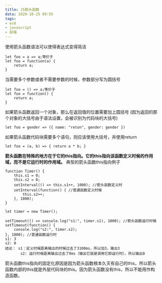 ```yaml
---
title: JS箭头函数
data: 2020-10-25 09:55
tags: 
- es6
- javascript
- 前端
---
```

使用箭头函数语法可以使得表达式变得简洁
```
let foo = a => a;等价于
let foo = function(a) {
    return a;
}
```
当需要多个参数或者不需要参数的时候，参数部分写为圆括号
```
let foo = () => a;等价于
let foo = function() {
    return a;
}
```
如果箭头函数返回一个对象，那么在返回值的位置需要加上圆括号 (因为返回的那个对象的大括号由于语法设置，会被识别为代码块的大括号)
```
let foo = gender => ({ name: "reton", gender: gender })
```
如果箭头函数代码块需要多个语句，则应该使用大括号，并使用return
```
let foo = (a, b) => { return a * b; }
```

**箭头函数在特殊的地方在于它的this指向。它的this指向该函数定义时候的作用域，而不是它运行时的作用域。**
典型的箭头函数this指向例子
```
function Timer() {
    this.s1 = 0;
    this.s2 = 0;
    setInterval(() => this.s1++, 1000); //箭头函数定义时
    setInterval(function() { //普通函数定义时候
        this.s2++;
    }, 1000);
}

let timer = new Timer();

setTimeout(() => console.log("s1:", timer.s1), 1000); //箭头函数运行时候
setTimeout(function() {
    console.log("s2:", timer.s2);
}, 1000); //普通函数运行时
s1: 3
s2: 0
结论： s1：定义时候距离输出的时候过去了3100ms，所以加3，输出3
       s2: 运行时候距离输出过去了0ms（输出它就是调用它即运行时），所以输出0
```
箭头函数this指向的固定化原因是因为箭头函数根本久灭有自己的this，所以箭头函数内部的this就是外层代码块的this。因为箭头函数没有this，所以不能用作构造函数。